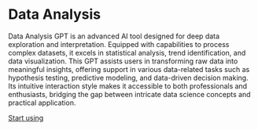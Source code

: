 # Data Analysis

Data Analysis GPT is an advanced AI tool designed for deep data exploration and interpretation. Equipped with capabilities to process complex datasets, it excels in statistical analysis, trend identification, and data visualization. This GPT assists users in transforming raw data into meaningful insights, offering support in various data-related tasks such as hypothesis testing, predictive modeling, and data-driven decision making. Its intuitive interaction style makes it accessible to both professionals and enthusiasts, bridging the gap between intricate data science concepts and practical application.

[Start using](https://chat.openai.com/g/g-HMNcP6w7d)